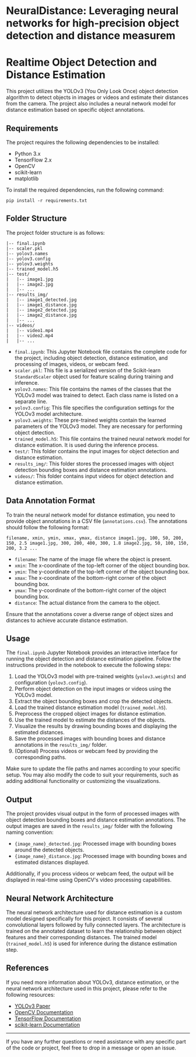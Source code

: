 # NeuralDistance: Leveraging neural networks for high-precision object detection and distance measurem
# Realtime Object Detection and Distance Estimation

This project utilizes the YOLOv3 (You Only Look Once) object detection algorithm to detect objects in images or videos and estimate their distances from the camera. The project also includes a neural network model for distance estimation based on specific object annotations.

## Requirements

The project requires the following dependencies to be installed:

-   Python 3.x
-   TensorFlow 2.x
-   OpenCV
-   scikit-learn
-   matplotlib

To install the required dependencies, run the following command:

`pip install -r requirements.txt` 

## Folder Structure

The project folder structure is as follows:

```
|-- final.ipynb
|-- scaler.pkl
|-- yolov3.names
|-- yolov3.config
|-- yolov3.weights
|-- trained_model.h5
|-- test/
|   |-- image1.jpg
|   |-- image2.jpg
|   |-- ...
|-- results_img/
|   |-- image1_detected.jpg
|   |-- image1_distance.jpg
|   |-- image2_detected.jpg
|   |-- image2_distance.jpg
|   |-- ...
|-- videos/
|   |-- video1.mp4
|   |-- video2.mp4
|   |-- ...
```

-   `final.ipynb`: This Jupyter Notebook file contains the complete code for the project, including object detection, distance estimation, and processing of images, videos, or webcam feed.
-   `scaler.pkl`: This file is a serialized version of the Scikit-learn `StandardScaler` object used for feature scaling during training and inference.
-   `yolov3.names`: This file contains the names of the classes that the YOLOv3 model was trained to detect. Each class name is listed on a separate line.
-   `yolov3.config`: This file specifies the configuration settings for the YOLOv3 model architecture.
-   `yolov3.weights`: These pre-trained weights contain the learned parameters of the YOLOv3 model. They are necessary for performing object detection.
-   `trained_model.h5`: This file contains the trained neural network model for distance estimation. It is used during the inference process.
-   `test/`: This folder contains the input images for object detection and distance estimation.
-   `results_img/`: This folder stores the processed images with object detection bounding boxes and distance estimation annotations.
-   `videos/`: This folder contains input videos for object detection and distance estimation.

## Data Annotation Format

To train the neural network model for distance estimation, you need to provide object annotations in a CSV file (`annotations.csv`). The annotations should follow the following format:

`filename, xmin, ymin, xmax, ymax, distance
image1.jpg, 100, 50, 200, 150, 2.5
image1.jpg, 300, 200, 400, 300, 1.8
image2.jpg, 50, 100, 150, 200, 3.2
...` 

-   `filename`: The name of the image file where the object is present.
-   `xmin`: The x-coordinate of the top-left corner of the object bounding box.
-   `ymin`: The y-coordinate of the top-left corner of the object bounding box.
-   `xmax`: The x-coordinate of the bottom-right corner of the object bounding box.
-   `ymax`: The y-coordinate of the bottom-right corner of the object bounding box.
-   `distance`: The actual distance from the camera to the object.

Ensure that the annotations cover a diverse range of object sizes and distances to achieve accurate distance estimation.

## Usage

The `final.ipynb` Jupyter Notebook provides an interactive interface for running the object detection and distance estimation pipeline. Follow the instructions provided in the notebook to execute the following steps:

1.  Load the YOLOv3 model with pre-trained weights (`yolov3.weights`) and configuration (`yolov3.config`).
2.  Perform object detection on the input images or videos using the YOLOv3 model.
3.  Extract the object bounding boxes and crop the detected objects.
4.  Load the trained distance estimation model (`trained_model.h5`).
5.  Preprocess the cropped object images for distance estimation.
6.  Use the trained model to estimate the distances of the objects.
7.  Visualize the results by drawing bounding boxes and displaying the estimated distances.
8.  Save the processed images with bounding boxes and distance annotations in the `results_img/` folder.
9.  (Optional) Process videos or webcam feed by providing the corresponding paths.

Make sure to update the file paths and names according to your specific setup. You may also modify the code to suit your requirements, such as adding additional functionality or customizing the visualizations.

## Output

The project provides visual output in the form of processed images with object detection bounding boxes and distance estimation annotations. The output images are saved in the `results_img/` folder with the following naming convention:

-   `{image_name}_detected.jpg`: Processed image with bounding boxes around the detected objects.
-   `{image_name}_distance.jpg`: Processed image with bounding boxes and estimated distances displayed.

Additionally, if you process videos or webcam feed, the output will be displayed in real-time using OpenCV's video processing capabilities.

## Neural Network Architecture

The neural network architecture used for distance estimation is a custom model designed specifically for this project. It consists of several convolutional layers followed by fully connected layers. The architecture is trained on the annotated dataset to learn the relationship between object features and their corresponding distances. The trained model (`trained_model.h5`) is used for inference during the distance estimation step.

## References

If you need more information about YOLOv3, distance estimation, or the neural network architecture used in this project, please refer to the following resources:

-   [YOLOv3 Paper](https://arxiv.org/abs/1804.02767)
-   [OpenCV Documentation](https://docs.opencv.org/)
-   [TensorFlow Documentation](https://www.tensorflow.org/api_docs)
-   [scikit-learn Documentation](https://scikit-learn.org/stable/documentation.html)

----------

If you have any further questions or need assistance with any specific part of the code or project, feel free to  drop in a message or open an issue. 
